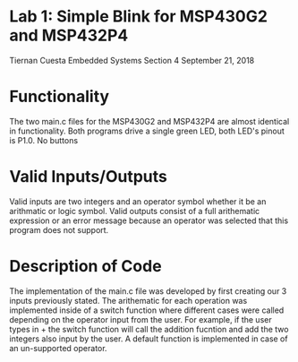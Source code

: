 # Lab 1: Simple Blink for MSP430G2 and MSP432P4 
Tiernan Cuesta
Embedded Systems Section 4
September 21, 2018
# Functionality
The two main.c files for the MSP430G2 and MSP432P4 are almost identical in functionality. Both programs drive a single green LED, both LED's pinout is P1.0. No buttons 
# Valid Inputs/Outputs
Valid inputs are two integers and an operator symbol whether it be an arithmatic or logic symbol. Valid outputs consist of a full arithematic expression or an error message because an operator was selected that this program does not support.
# Description of Code
The implementation of the main.c file was developed by first creating our 3 inputs previously stated. The arithematic for each operation was implemented inside of a switch function where different cases were called depending on the operator input from the user. For example, if the user types in + the switch function will call the addition fucntion and add the two integers also input by the user. A default function is implemented in case of an un-supported operator.

